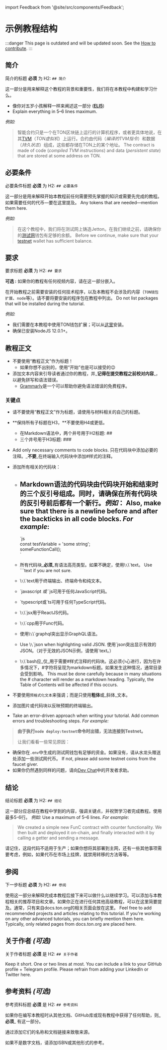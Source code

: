 import Feedback from '@site/src/components/Feedback';

# 示例教程结构

:::danger
This page is outdated and will be updated soon.
See the [How to contribute](/v3/contribute/).
:::

## 简介

简介的标题 **必须** 为 H2: `## 简介`

这一部分是用来解释这个教程的背景和重要性，我们将在本教程中构建和学习什么。

- 像你对五岁小孩解释一样来阐述这一部分 (**[ELI5](https://www.dictionary.com/e/slang/eli5/)**)
- Explain everything in 5–6 lines maximum.

_例如:_

> 智能合约只是一个在TON区块链上运行的计算机程序，或者更具体地说，在其[TVM](/learn/tvm-instructions/tvm-overview)（_TON虚拟机_）上运行。合约由代码（_编译的TVM指令_）和数据（_持久状态_）组成，这些都存储在TON上的某个地址。 The contract is made of code (_compiled TVM instructions_) and data (_persistent state_) that are stored at some address on TON.

## 必要条件

必要条件标题 **必须** 为 H2: `## 必要条件`

这一部分是用来解释开始本教程前任何需要预先掌握的知识或需要先完成的教程。如果需要任何的代币—要在这里提及。 Any tokens that are needed—mention them here.

_例如:_

> 在这个教程中，我们将在测试网上铸造Jetton。在我们继续之前，请确保你的[测试网](/develop/smart-contracts/environment/testnet)钱包有足够的余额。 Before we continue, make sure that your [testnet](/v3/documentation/smart-contracts/getting-started/testnet) wallet has sufficient balance.

## 要求

要求标题 **必须** 为 H2: `## 要求`

**可选 :** 如果你的教程有任何视频内容，请在这一部分嵌入。

在开始教程之前需要安装的任何技术程序，以及本教程不会涉及的内容（`TON钱包扩展`、`node`等）。请不要将要安装的程序包在教程中列出。 Do not list packages that will be installed during the tutorial.

_例如:_

- 我们需要在本教程中使用TON钱包扩展；可以从[这里](https://chrome.google.com/webstore/detail/ton-wallet/nphplpgoakhhjchkkhmiggakijnkhfnd)安装。
- 确保已安装NodeJS 12.0.1+。

## 教程正文

- 不要使用“教程正文”作为标题！
  - 如果你想不出别的，使用“开始”也是可以接受的😉
- 添加文本内容来引导读者通过你的教程，并_**记得在提交教程之前校对内容**_，以避免拼写和语法错误。
  - [Grammarly](http://grammarly.com)是一个可以帮助你避免语法错误的免费程序。

### 关键点

- 请不要使用“教程正文”作为标题，请使用与材料相关的自己的标题。

- \*\*保持所有子标题在H3，\*\*不要使用H4或更低。
  - 在Markdown语法中，两个井号用于H2标题: ##
  - 三个井号用于H3标题: ###

- Add only necessary comments to code blocks. 只在代码块中添加必要的注释。_**不要**_在终端输入代码块中添加#样式的注释。

- 添加所有相关的代码块：
  - ## Markdown语法的代码块由代码块开始和结束时的三个反引号组成。同时，请确保在所有代码块的反引号前后都有一个新行。_例如_：  Also, make sure that there is a newline before and after the backticks in all code blocks. _For example_:
    \`js  
    const testVariable = 'some string';  
    someFunctionCall();  
    \`

  - 所有代码块_**必须**_有语法高亮类型。如果不确定，使用\\`\`\\\`text。 Use \`\`\`text if you are not sure.

  - \\`\`\\\`text用于终端输出、终端命令和纯文本。

  - \`javascript *或* `js可用于任何JavaScript代码。

  - \`typescript或`ts可用于任何TypeScript代码。

  - \\`\`\\\`jsx用于ReactJS代码。

  - \\`\`\\\`cpp用于Func代码。

  - 使用\\`\`\\\`graphql突出显示GraphQL语法。

  - Use \\`\`\`json when highlighting valid JSON. 使用\`json突出显示有效的JSON。（对于无效的JSON示例，请使用\`text。）

  - \\`\`\\\`bash应_仅_用于需要#样式注释的代码块。这必须小心进行，因为在许多情况下，#字符将呈现为markdown标题。如果发生这种情况，通常目录会受到影响。 This must be done carefully because in many situations the # character will render as a markdown heading. Typically, the Table of Contents will be affected if this occurs.

- 不要使用`预格式化文本`来强调；而是只使用**粗体**或_斜体_文本。

- 添加图片或代码块以反映预期的终端输出。

- Take an error-driven approach when writing your tutorial. Add common errors and troubleshooting steps. _For example:_

> **由于执行`node deploy:testnet`命令时出错，无法连接到Testnet。**
>
> 让我们看看一些常见原因：

- 确保你在`.env`中生成的测试网钱包有足够的资金。如果没有，请从水龙头赠送处添加一些测试网代币。 If not, please add some testnet coins from the faucet giver.
- 如果你仍然遇到同样的问题，请向[Dev Chat](https://t.me/TonDev_eng/)中的开发者求助。

>

## 结论

结论标题 **必须** 为 H2: `## 结论`

这一部分应总结在教程中学到的内容，强调关键点，并祝贺学习者完成教程。使用最多5-6行。
_例如_: Use a maximum of 5–6 lines.
_For example_:

> We created a simple new FunC contract with counter functionality. We then built and deployed it on-chain, and finally interacted with it by calling a getter and sending a message.

请记住，这段代码不适用于生产；如果你想将其部署到主网，还有一些其他事项需要考虑，例如，如果代币在市场上挂牌，就禁用转移的方法等等。

>

## 参阅

下一步标题 **必须** 为 H2: `## 参阅`

使用这一部分来解释完成本教程后接下来可以做什么以继续学习。可以添加与本教程相关的推荐项目和文章。如果你正在进行任何其他高级教程，可以在这里简要提及。通常，只有来自docs.ton.org的相关页面会放在这里。
Feel free to add recommended projects and articles relating to this tutorial.
If you're working on any other advanced tutorials, you can briefly mention them here.
Typically, only related pages from docs.ton.org are placed here.

## 关于作者 _(可选)_

关于作者标题 **必须** 是 H2: `## 关于作者`

Keep it short. One or two lines at most. You can include a link to your GitHub profile + Telegram profile. Please refrain from adding your LinkedIn or Twitter here.

## 参考资料 _(可选)_

参考资料标题 **必须** 是 H2: `## 参考资料`

如果你在编写本教程时从其他文档、GitHub库或现有教程中获得了任何帮助，则_**必须**_ 有这一部分。

通过添加它们的名称和文档链接来致敬来源。

如果不是数字文档，请添加ISBN或其他形式的参考。 <Feedback />

